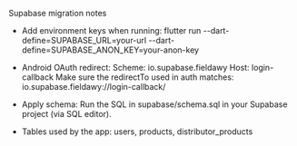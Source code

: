 Supabase migration notes

- Add environment keys when running:
  flutter run --dart-define=SUPABASE_URL=your-url --dart-define=SUPABASE_ANON_KEY=your-anon-key

- Android OAuth redirect:
  Scheme: io.supabase.fieldawy
  Host: login-callback
  Make sure the redirectTo used in auth matches: io.supabase.fieldawy://login-callback/

- Apply schema:
  Run the SQL in supabase/schema.sql in your Supabase project (via SQL editor).

- Tables used by the app:
  users, products, distributor_products

